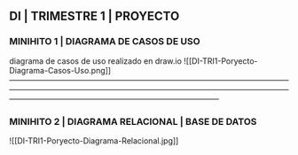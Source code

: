 ##  DI | TRIMESTRE 1 | PROYECTO
###   MINIHITO 1 | DIAGRAMA DE CASOS DE USO
diagrama de casos de uso realizado en draw.io
![[DI-TRI1-Poryecto-Diagrama-Casos-Uso.png]]
———————————————————————————————————————————————————————————————————————————————————————————————————
###   MINIHITO 2 | DIAGRAMA RELACIONAL | BASE DE DATOS
![[DI-TRI1-Poryecto-Diagrama-Relacional.jpg]]
